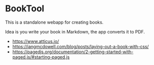 # BookTool

This is a standalone webapp for creating books.

Idea is you write your book in Markdown, the app converts it to PDF.

* https://www.atticus.io/
* https://iangmcdowell.com/blog/posts/laying-out-a-book-with-css/
* https://pagedjs.org/documentation/2-getting-started-with-paged.js/#starting-paged.js
